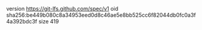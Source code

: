 version https://git-lfs.github.com/spec/v1
oid sha256:be449b080c8a34953eed0d8c46ae5e8bb525cc6f82044db0fc0a3f4a392bdc3f
size 419
